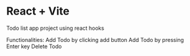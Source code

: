 # React + Vite

Todo list app project using react hooks

Functionalities:
Add Todo by clicking add button
Add Todo by pressing Enter key
Delete Todo
